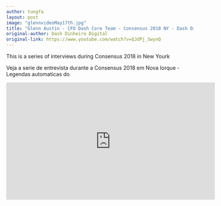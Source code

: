 ```yaml
---
author: tungfa
layout: post
image: "glennvideoMay17th.jpg"
title: "Glenn Austin - CFO Dash Core Team - Consensus 2018 NY - Dash Dinheiro Digital Brasil."
original-author: Dash Dinheiro Digital
original-link: https://www.youtube.com/watch?v=QJdPj_SwynQ
---
```



This is a series of interviews during Consensus 2018 in New Yourk

Veja a serie de entrevista durante a Consensus 2018 em Nova Iorque  - Legendas automaticas do

<iframe width="560" height="315" src="https://www.youtube.com/embed/QJdPj_SwynQ" frameborder="0" allow="autoplay; encrypted-media" allowfullscreen></iframe>
